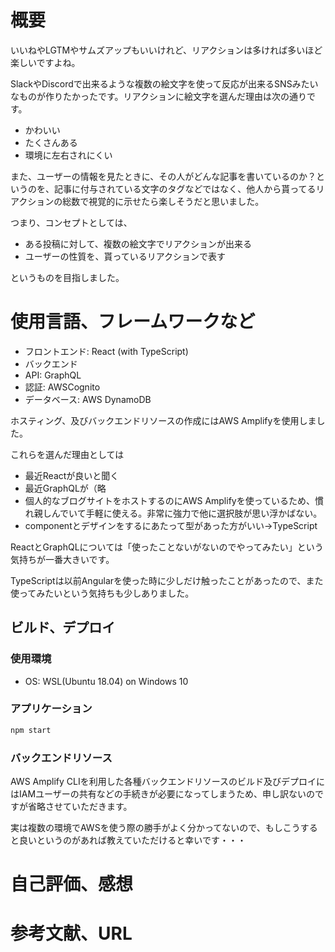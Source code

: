 # 概要
いいねやLGTMやサムズアップもいいけれど、リアクションは多ければ多いほど楽しいですよね。

SlackやDiscordで出来るような複数の絵文字を使って反応が出来るSNSみたいなものが作りたかったです。リアクションに絵文字を選んだ理由は次の通りです。
- かわいい
- たくさんある
- 環境に左右されにくい

また、ユーザーの情報を見たときに、その人がどんな記事を書いているのか？というのを、記事に付与されている文字のタグなどではなく、他人から貰ってるリアクションの総数で視覚的に示せたら楽しそうだと思いました。

つまり、コンセプトとしては、
- ある投稿に対して、複数の絵文字でリアクションが出来る
- ユーザーの性質を、貰っているリアクションで表す

というものを目指しました。

# 使用言語、フレームワークなど
- フロントエンド: React (with TypeScript)
- バックエンド
 - API: GraphQL
 - 認証: AWSCognito
 - データベース: AWS DynamoDB

ホスティング、及びバックエンドリソースの作成にはAWS Amplifyを使用しました。

これらを選んだ理由としては
- 最近Reactが良いと聞く
- 最近GraphQLが（略
- 個人的なブログサイトをホストするのにAWS Amplifyを使っているため、慣れ親しんでいて手軽に使える。非常に強力で他に選択肢が思い浮かばない。
- componentとデザインをするにあたって型があった方がいい→TypeScript

ReactとGraphQLについては「使ったことないがないのでやってみたい」という気持ちが一番大きいです。

TypeScriptは以前Angularを使った時に少しだけ触ったことがあったので、また使ってみたいという気持ちも少しありました。

## ビルド、デプロイ

### 使用環境
- OS: WSL(Ubuntu 18.04) on Windows 10

### アプリケーション

```sh
npm start
```

### バックエンドリソース

AWS Amplify CLIを利用した各種バックエンドリソースのビルド及びデプロイにはIAMユーザーの共有などの手続きが必要になってしまうため、申し訳ないのですが省略させていただきます。

実は複数の環境でAWSを使う際の勝手がよく分かってないので、もしこうすると良いというのがあれば教えていただけると幸いです・・・

# 自己評価、感想

# 参考文献、URL